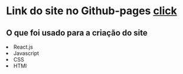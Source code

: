 <h1> Link do site no Github-pages <a target="_blank" href="/">click</a></h1>

<h2>O que foi usado para a criação do site</h2>

<list>
 <li>React.js</li>
<li>Javascript</li>
<li>CSS</li>
<li>HTMl</li>
</list>
